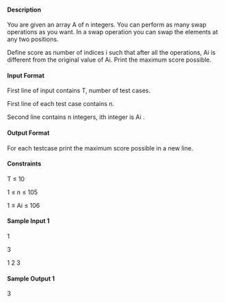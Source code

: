 #### Description

You are given an array A of n integers. You can perform as many swap operations as you want. In a swap operation you can swap the elements at any two positions. 

Define score as number of indices i such that after all the operations, Ai is different from the original value of Ai. Print the maximum score possible.

#### Input Format

First line of input contains T, number of test cases.

First line of each test case contains n.

Second line contains n integers, ith integer is Ai .

 

#### Output Format

For each testcase print the maximum score possible in a new line.

#### Constraints

T ≤ 10

1 ≤ n ≤ 105

1 ≤ Ai ≤ 106

#### Sample Input 1


1

3

1 2 3

#### Sample Output 1


3